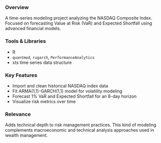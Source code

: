 ### Overview
A time-series modeling project analyzing the NASDAQ Composite Index. Focused on forecasting Value at Risk (VaR) and Expected Shortfall using advanced financial models.

### Tools & Libraries
- R
- `quantmod`, `rugarch`, `PerformanceAnalytics`
- xts time series data structure

### Key Features
- Import and clean historical NASDAQ index data
- Fit ARMA(1,1)-GARCH(1,1) model for volatility modeling
- Forecast 1% VaR and Expected Shortfall for an 8-day horizon
- Visualize risk metrics over time

### Relevance
Adds technical depth to risk management practices. This kind of modeling complements macroeconomic and technical analysis approaches used in wealth management.
